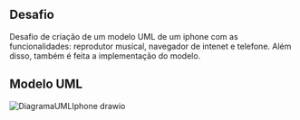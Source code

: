 ## Desafio

Desafio de criação de um modelo UML de um iphone com as funcionalidades: reprodutor musical, navegador de intenet e telefone. Além disso, também é feita a implementação do modelo.

## Modelo UML


![DiagramaUMLIphone drawio](https://github.com/ZanderAlec/Bootcamp-Java-Backend/assets/72523734/650987e4-256e-45e5-8576-70da43342c04)
